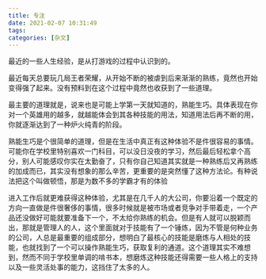 ```yaml
---
title: 专注
date: 2021-02-07 10:31:49
tags:
categories: [杂文]
---
```


最近的一些人生经验，是从打游戏的过程中认识到的。

最近每天总要玩几局王者荣耀，从开始不断的被虐到后来渐渐的熟练，竟然也开始变得强了起来。没有预料到在这个过程中竟然也收获到了一些道理。

最主要的道理就是，说来也是可能上学第一天就知道的，熟能生巧。具体表现在你对一个英雄用的越多，就越能体会到其各种技能的用法，知道用法后再不断的用，你就逐渐达到了一种炉火纯青的阶段。

熟能生巧是个很简单的道理，但是在生活中真正有这种体验不是件很容易的事情。可能你在学校里特别喜欢一门科目，可以没日没夜的学习，然后最后轻松拿个高分，别人可能感叹你实在太勤奋了，只有你自己知道其实就是一种熟练后又再熟练的加成而已，其实没有想象的那么辛苦，更重要的是突然懂了这种方法论。有种说法把这个叫做顿悟，那是为数不多的学霸才有的体验

进入工作后就更难获得这种体验，尤其是在几千人的大公司，你要沿着一个既定的方向一直做是件很奢侈的事情，很多时候就是被市场或者竞争对手带着走，一个产品还没做好可能就要准备下一个，不太给你熟练的机会。但是有人就可以脱颖而出，那就是管理人的人，这个里面就对于技能有了一个锤炼，因为不管是何种业务的公司，人总是最重要的组成部分，想明白了最核心的技能是磨炼与人相处的技能，也就找到了一个可以操作熟能生巧，获取复利的通道。这个道理其实不难想到，然而不同于学校里单调的啃书本，想磨炼这种技能还得需要一些人格上的支持以及一些灵活处事的能力，这挡住了太多的人。



